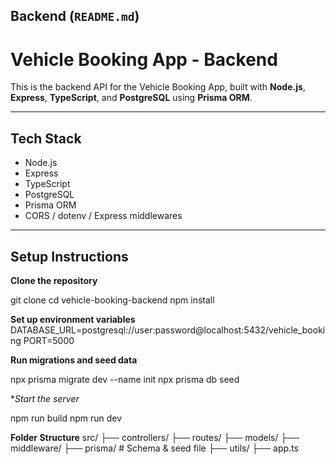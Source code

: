 ## Backend (`README.md`)

# Vehicle Booking App - Backend

This is the backend API for the Vehicle Booking App, built with **Node.js**, **Express**, **TypeScript**, and **PostgreSQL** using **Prisma ORM**.

---

## Tech Stack

- Node.js
- Express
- TypeScript
- PostgreSQL
- Prisma ORM
- CORS / dotenv / Express middlewares

---

## Setup Instructions

**Clone the repository**

   git clone <your-backend-repo-url>
   cd vehicle-booking-backend
   npm install
   
**Set up environment variables**
   DATABASE_URL=postgresql://user:password@localhost:5432/vehicle_booking
   PORT=5000


**Run migrations and seed data**

   npx prisma migrate dev --name init
   npx prisma db seed


**Start the server*

   npm run build
   npm run dev


**Folder Structure**
src/
├── controllers/
├── routes/
├── models/
├── middleware/
├── prisma/            # Schema & seed file
├── utils/
├── app.ts

